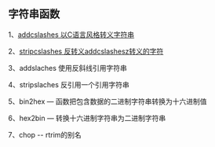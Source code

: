 ## 字符串函数

1、[addcslashes 以C语言风格转义字符串](/qi-3001-han-shu/er-3001-zi-fu-chuan-han-shu/1addcslashes.md)

2、[stripcslashes 反转义addcslashesz转义的字符](/qi-3001-han-shu/er-3001-zi-fu-chuan-han-shu/2stripcslashes.md)

3、addslaches 使用反斜线引用字符串

4、stripslaches 反引用一个引用字符串

5、bin2hex — 函数把包含数据的二进制字符串转换为十六进制值

6、hex2bin — 转换十六进制字符串为二进制字符串

7、chop -- rtrim的别名

